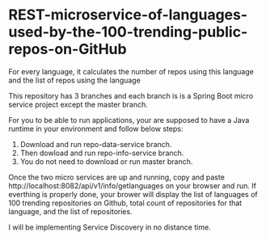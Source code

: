 # REST-microservice-of-languages-used-by-the-100-trending-public-repos-on-GitHub
For every language, it calculates the number of repos using this language and the list of repos using the language

This repository has 3 branches and each branch is is a Spring Boot micro service project except the master branch.

For you to be able to run applications, your are supposed to have a Java runtime in your environment and follow below steps:
1. Download and run repo-data-service branch.
2. Then dowload and run repo-info-service branch.
3. You do not need to download or run master branch.

Once the two micro services are up and running, copy and paste http://localhost:8082/api/v1/info/getlanguages
on your browser and run. If everthing is properly done, your brower will display the list of languages of 100 trending
repositories on Github, total count of repositories for that language, and the list of repositories.

I will be implementing Service Discovery in no distance time.


